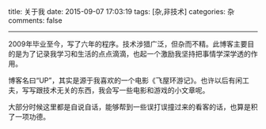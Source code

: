 title: 关于我
date: 2015-09-07 17:03:19
tags: [杂,非技术]
categories: 杂
comments: false

---

2009年毕业至今，写了六年的程序。技术涉猎广泛，但杂而不精。此博客主要目的是为了记录我学习和生活的点点滴滴，也起一个激励我坚持把事情学深学透的作用。

博客名曰“UP”，其实是源于我喜欢的一个电影《飞屋环游记》。也许以后有闲工夫，写写跟技术无关的东西，我会写一些电影和游戏的小文章呢。

大部分时候这里都是自说自话，能够帮到一些误打误撞过来的看客的话，也算是积了一项功德。
